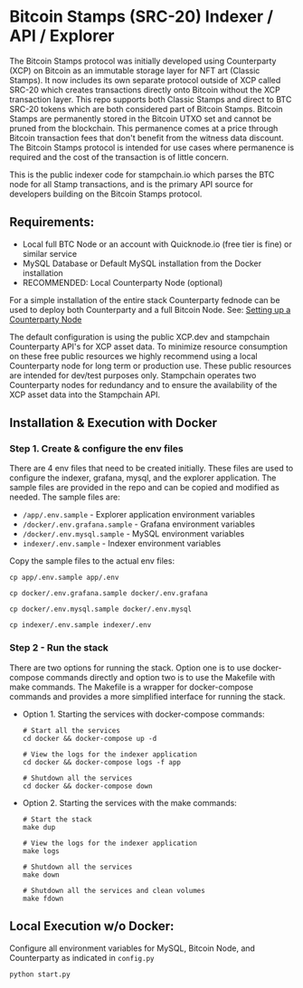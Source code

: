 # Bitcoin Stamps (SRC-20) Indexer / API / Explorer 

The Bitcoin Stamps protocol was initially developed using Counterparty (XCP) on Bitcoin as an immutable storage layer for NFT art (Classic Stamps). It now includes its own separate protocol outside of XCP called SRC-20 which creates transactions directly onto Bitcoin without the XCP transaction layer. This repo supports both Classic Stamps and direct to BTC SRC-20 tokens which are both considered part of Bitcoin Stamps. Bitcoin Stamps are permanently stored in the Bitcoin UTXO set and cannot be pruned from the blockchain. This permanence comes at a price through Bitcoin transaction fees that don't benefit from the witness data discount. The Bitcoin Stamps protocol is intended for use cases where permanence is required and the cost of the transaction is of little concern.

This is the public indexer code for stampchain.io which parses the BTC node for all Stamp transactions, and is the primary API source for developers building on the Bitcoin Stamps protocol.

## Requirements:

- Local full BTC Node or an account with Quicknode.io (free tier is fine) or similar service
- MySQL Database or Default MySQL installation from the Docker installation
- RECOMMENDED: Local Counterparty Node (optional)

For a simple installation of the entire stack Counterparty fednode can be used to deploy both Counterparty and a full Bitcoin Node. See: [Setting up a Counterparty Node](https://github.com/CounterpartyXCP/Documentation/blob/master/Installation/federated_node.md)

The default configuration is using the public XCP.dev and stampchain Counterparty API's for XCP asset data. To minimize resource consumption on these free public resources we highly recommend using a local Counterparty node for long term or production use. These public resources are intended for dev/test purposes only. Stampchain operates two Counterparty nodes for redundancy and to ensure the availability of the XCP asset data into the Stampchain API.

## Installation & Execution with Docker

### Step 1. Create & configure the env files

There are 4 env files that need to be created initially. These files are used to configure the indexer, grafana, mysql, and the explorer application.
The sample files are provided in the repo and can be copied and modified as needed. The sample files are:
- `/app/.env.sample` - Explorer application environment variables
- `/docker/.env.grafana.sample` - Grafana environment variables
- `/docker/.env.mysql.sample` - MySQL environment variables
- `indexer/.env.sample` - Indexer environment variables

Copy the sample files to the actual env files:
```shell
cp app/.env.sample app/.env
```
```shell
cp docker/.env.grafana.sample docker/.env.grafana
```
```shell
cp docker/.env.mysql.sample docker/.env.mysql
```
```shell
cp indexer/.env.sample indexer/.env
```



### Step 2 - Run the stack

There are two options for running the stack. Option one is to use docker-compose commands directly and option two is to use the Makefile with make commands.
The Makefile is a wrapper for docker-compose commands and provides a more simplified interface for running the stack.


- Option 1. Starting the services with docker-compose commands:

    ```shell
    # Start all the services
    cd docker && docker-compose up -d
    ```

    ```shell
    # View the logs for the indexer application
    cd docker && docker-compose logs -f app
    ```

    ```shell
    # Shutdown all the services
    cd docker && docker-compose down
    ```


- Option 2. Starting the services with the make commands:

    ```shell
    # Start the stack
    make dup
    ```

    ```shell
    # View the logs for the indexer application
    make logs
    ```

     ```shell
    # Shutdown all the services
    make down
    ```

     ```shell   
    # Shutdown all the services and clean volumes
    make fdown
    ```


## Local Execution w/o Docker:

Configure all environment variables for MySQL, Bitcoin Node, and Counterparty as indicated in `config.py`

`python start.py` 